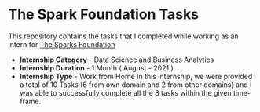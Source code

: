 # The Spark Foundation Tasks
This repository contains the tasks that I completed while working as an intern for [The Sparks Foundation](https://www.thesparksfoundationsingapore.org/)
- **Internship Category** - Data Science and Business Analytics
- **Internship Duration** - 1 Month ( August - 2021 )
- **Internship Type** - Work from Home
In this internship, we were provided a total of 10 Tasks (6 from own domain and 2 from other domains) and I was able to successfully complete all the 8 tasks within the given time-frame.


